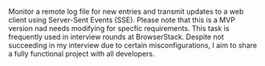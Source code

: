 Monitor a remote log file for new entries and transmit updates to a web client using Server-Sent Events (SSE). Please note that this is a MVP version nad needs modifying for 
specfic requirements. This task is frequently used in interview rounds at BrowserStack. Despite not succeeding in my interview due to certain misconfigurations, I aim to share a fully functional project with all developers.
